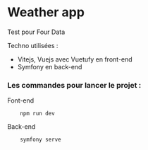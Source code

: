 # Weather app

Test pour Four Data

Techno utilisées :

- Vitejs, Vuejs avec Vuetufy en front-end
- Symfony en back-end

### Les commandes pour lancer le projet :

Font-end

```
    npm run dev
```

Back-end

```
    symfony serve
```
